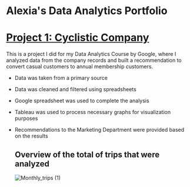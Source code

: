 # Alexia's Data Analytics Portfolio

# [Project 1: Cyclistic Company](https://github.com/alexiavalencial/project_1_cyclistic.git)
This is a project I did for my Data Analytics Course by Google, where I analyzed data from the company records and built a recommendation to convert casual customers to annual membership customers.

- Data was taken from a primary source
- Data was cleaned and filtered using spreadsheets
- Google spreadsheet was used to complete the analysis
- Tableau was used to process necessary graphs for visualization purposes
- Recommendations to the Marketing Department were provided based on the results

  ## Overview of the total of trips that were analyzed
  ![Monthly_trips (1)](https://github.com/alexiavalencial/data_analytics_portfolio/assets/153674734/2b14dfb5-eafb-4845-8ee0-5925c3717d99)
